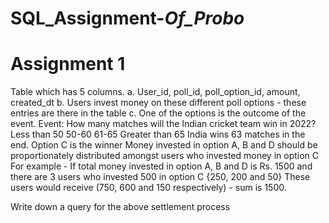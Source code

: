 # SQL_Assignment-_Of_Probo_
# Assignment 1


 Table which has 5 columns. 
a. User_id, poll_id, poll_option_id, amount, created_dt
b. Users invest money on these different poll options - these entries are there in the table
c. One of the options is the outcome of the event.
               Event: How many matches will the Indian cricket team win in 2022?
Less than 50
50-60
61-65
Greater than 65
India wins 63 matches in the end.
Option C is the winner
Money invested in option A, B and D should be proportionately distributed amongst users who invested money in option C
For example - If total money invested in option A, B and D is Rs. 1500 and there are 3 users who invested 500 in option C {250, 200 and 50} 
These users would receive (750, 600 and 150 respectively) - sum is 1500. 

Write down a query for the above settlement process


